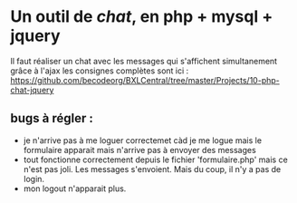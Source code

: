 # Un outil de *chat*, en php + mysql + jquery
 Il faut réaliser un chat avec les messages qui s'affichent simultanement grâce à l'ajax
 les consignes complètes sont ici : https://github.com/becodeorg/BXLCentral/tree/master/Projects/10-php-chat-jquery
 
 ## bugs à régler :
 - je n'arrive pas à me loguer correctemet càd je me logue mais le formulaire apparait mais n'arrive pas à envoyer des messages
 - tout fonctionne correctement depuis le fichier 'formulaire.php' mais ce n'est pas joli. Les messages s'envoient. Mais du coup, il n'y a pas de login.
 - mon logout n'apparait plus.
